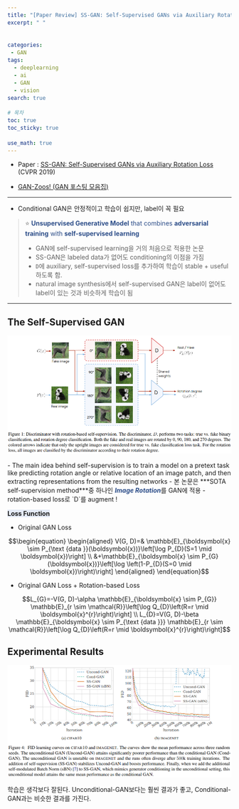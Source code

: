 ```yaml
---
title: "[Paper Review] SS-GAN: Self-Supervised GANs via Auxiliary Rotation Loss 간단한 논문 리뷰"
excerpt: " "


categories:
 - GAN
tags:
  - deeplearning
  - ai
  - GAN
  - vision
search: true

# 목차
toc: true  
toc_sticky: true 

use_math: true
---
```


- Paper : [SS-GAN: Self-Supervised GANs via Auxiliary Rotation Loss](https://openaccess.thecvf.com/content_CVPR_2019/papers/Chen_Self-Supervised_GANs_via_Auxiliary_Rotation_Loss_CVPR_2019_paper.pdf) (CVPR 2019)

- [GAN-Zoos! (GAN 포스팅 모음집)](https://happy-jihye.github.io/gan/)

---


- Conditional GAN은 안정적이고 학습이 쉽지만, label이 꼭 필요 

> ⭐ <font color='#2C4D88'><b>Unsupervised Generative Model</b> that combines <b>adversarial training</b> with <b>self-supervised learning</b></font> 
> 
> - GAN에 self-supervised learning을 거의 처음으로 적용한 논문
> - SS-GAN은 labeled data가 없어도 conditioning의 이점을 가짐
> - `D`에 auxiliary, self-supervised loss를 추가하여 학습이 stable + useful 하도록 함.
> - natural image synthesis에서 self-supervised GAN은 label이 없어도 label이 있는 것과 비슷하게 학습이 됨

---

## The Self-Supervised GAN

<p align='center'><img src='https://github.com/happy-jihye/happy-jihye.github.io/blob/master/_posts/images/gan/ssgan-1.PNG?raw=1' width = '700' ></p>
- The main idea behind self-supervision is to train a model on a pretext task like predicting rotation angle or relative location of an image patch, and then extracting representations from the resulting networks 
- 본 논문은 ***SOTA self-supervision method***중 하나인 <font color='#2C4D88'><b><i>Image Rotation</i></b></font>를 GAN에 적용
- rotation-based loss로 `D`를 augment !
  
<span style='background-color: #E5EBF7;'> **Loss Function** </span>

- Original GAN Loss
  
$$\begin{equation}
\begin{aligned}
V(G, D)=& \mathbb{E}_{\boldsymbol{x} \sim P_{\text {data }}(\boldsymbol{x})}\left[\log P_{D}(S=1 \mid \boldsymbol{x})\right] \\
&+\mathbb{E}_{\boldsymbol{x} \sim P_{G}(\boldsymbol{x})}\left[\log \left(1-P_{D}(S=0 \mid \boldsymbol{x})\right)\right]
\end{aligned}
\end{equation}$$

- Original GAN Loss + Rotation-based Loss

$$L_{G}=-V(G, D)-\alpha \mathbb{E}_{\boldsymbol{x} \sim P_{G}} \mathbb{E}_{r \sim \mathcal{R}}\left[\log Q_{D}\left(R=r \mid \boldsymbol{x}^{r}\right)\right] \\
L_{D}=V(G, D)-\beta \mathbb{E}_{\boldsymbol{x} \sim P_{\text {data }}} \mathbb{E}_{r \sim \mathcal{R}}\left[\log Q_{D}\left(R=r \mid \boldsymbol{x}^{r}\right)\right]$$

## Experimental Results

<p align='center'><img src='https://github.com/happy-jihye/happy-jihye.github.io/blob/master/_posts/images/gan/ssgan-2.PNG?raw=1' width = '700' ></p>

학습은 생각보다 잘된다. Unconditional-GAN보다는 훨씬 결과가 좋고, Conditional-GAN과는 비슷한 결과를 가진다.

